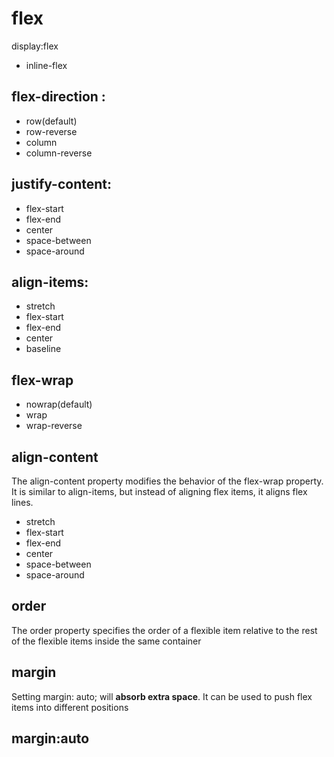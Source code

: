 # flex

display:flex
- inline-flex



## flex-direction :
  - row(default)
  - row-reverse
  - column
  - column-reverse

## justify-content:
  - flex-start
  - flex-end
  - center
  - space-between
  - space-around

## align-items:
  - stretch
  - flex-start
  - flex-end
  - center
  - baseline

## flex-wrap
  - nowrap(default)
  - wrap
  - wrap-reverse

## align-content
The align-content property modifies the behavior of the flex-wrap property. It is similar to align-items, but instead of aligning flex items, it aligns flex lines.
  - stretch
  - flex-start
  - flex-end
  - center
  - space-between
  - space-around

## order
The order property specifies the order of a flexible item relative to the rest of the flexible items inside the same container

## margin
Setting margin: auto; will **absorb extra space**. It can be used to push flex items into different positions

## margin:auto
